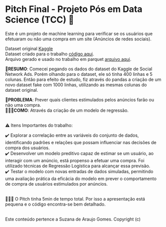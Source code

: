 
# Pitch Final - Projeto Pós em Data Science (TCC) 🎯

Este é um projeto de machine learning para verificar se os usuários que efetuaram ou não uma compra em um site (Anúncios de redes sociais).

Dataset original [Kaggle](https://www.kaggle.com/datasets/dragonheir/logistic-regression/data)
<br>
Dataset criado para o trabalho [código aqui](https://colab.research.google.com/drive/1uow3q_NRykgsv6fjzOXMWEHg9B2zlPJY?usp=sharing).
<br>
Arquivo gerado e usado no trabalho em parquet [arquivo aqui](https://drive.google.com/file/d/1idl1wTQmtlBpxJMG20TTHI93ZEL6SPDD/view?usp=sharing).


📜**RESUMO**: Comecei pegando os dados do dataset do Kaggle de Social Network Ads. Porém olhando para o dataset, ele só tinha 400 linhas e 5 colunas. Então para efeito de estudo, fiz através do pandas a criação de um novo dataset fake com 1000 linhas, utilizando as mesmas colunas do dataset original.<br>

🚩**PROBLEMA**: Prever quais clientes estimulados pelos anúncios farão ou não uma compra.<br>
💁🏻‍♀️**COMO**: Através da criação de um modelo de regressão.

<br>⚠️ Itens Importantes do trabalho:

✔️ Explorar a correlação entre as variáveis do conjunto de dados, identificando padrões e relações que possam influenciar nas decisões de compra dos usuários.<br>
✔️ Desenvolver um modelo preditivo capaz de estimar se um usuário, ao interagir com um anúncio, está propenso a efetuar uma compra. Foi utilizado técnicas de Regressão Logística para alcançar essa previsão.<br>
✔️ Testar o modelo com novas entradas de dados simuladas, permitindo uma avaliação prática da eficácia do modelo em prever o comportamento de compra de usuários estimulados por anúncios.<br>

<br>👩🏼‍💻 O Pitch tinha 5min de tempo total. Por isso a apresentação está pequena e o código encontra-se bem detalhado.

<br>
Este conteúdo pertence a Suzana de Araujo Gomes. Copyright (c)
